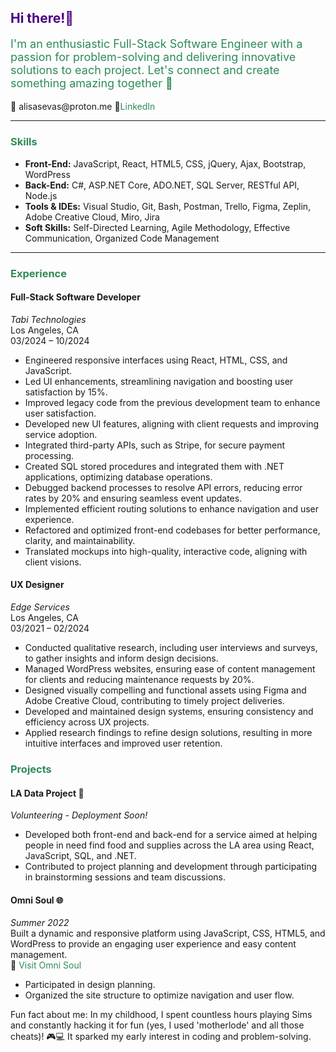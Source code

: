 <h2 style="color: #4b0082;">Hi there!👋</h2>

<p style="font-size: 18px; color: #2e8b57;">I'm an enthusiastic Full-Stack Software Engineer with a passion for problem-solving and delivering innovative solutions to each project. Let's connect and create something amazing together 🚀</p>

<p>📧 alisasevas@proton.me 🔗<a href="https://www.linkedin.com/alisasev" style="font-size: 14px; color: #2e8b57; text-decoration: none;" target="_blank">LinkedIn</a></p>

<hr>

<h3 style="color: #2e8b57;">Skills</h3>

<ul>
    <li><strong>Front-End:</strong> JavaScript, React, HTML5, CSS, jQuery, Ajax, Bootstrap, WordPress</li>
    <li><strong>Back-End:</strong> C#, ASP.NET Core, ADO.NET, SQL Server, RESTful API, Node.js</li>
    <li><strong>Tools & IDEs:</strong> Visual Studio, Git, Bash, Postman, Trello, Figma, Zeplin, Adobe Creative Cloud, Miro, Jira</li>
    <li><strong>Soft Skills:</strong> Self-Directed Learning, Agile Methodology, Effective Communication, Organized Code Management</li>
</ul>

<hr>

<h3 style="color: #2e8b57;">Experience</h3>

<h4>Full-Stack Software Developer</h4>
<p><em>Tabi Technologies</em><br>
Los Angeles, CA<br>
03/2024 – 10/2024</p>

<ul>
    <li>Engineered responsive interfaces using React, HTML, CSS, and JavaScript.</li>
    <li>Led UI enhancements, streamlining navigation and boosting user satisfaction by 15%.</li>
    <li>Improved legacy code from the previous development team to enhance user satisfaction.</li>
    <li>Developed new UI features, aligning with client requests and improving service adoption.</li>
    <li>Integrated third-party APIs, such as Stripe, for secure payment processing.</li>
    <li>Created SQL stored procedures and integrated them with .NET applications, optimizing database operations.</li>
    <li>Debugged backend processes to resolve API errors, reducing error rates by 20% and ensuring seamless event updates.</li>
    <li>Implemented efficient routing solutions to enhance navigation and user experience.</li>
    <li>Refactored and optimized front-end codebases for better performance, clarity, and maintainability.</li>
    <li>Translated mockups into high-quality, interactive code, aligning with client visions.</li>
</ul>

<h4>UX Designer</h4>
<p><em>Edge Services</em><br>
Los Angeles, CA<br>
03/2021 – 02/2024</p>

<ul>
    <li>Conducted qualitative research, including user interviews and surveys, to gather insights and inform design decisions.</li>
    <li>Managed WordPress websites, ensuring ease of content management for clients and reducing maintenance requests by 20%.</li>
    <li>Designed visually compelling and functional assets using Figma and Adobe Creative Cloud, contributing to timely project deliveries.</li>
    <li>Developed and maintained design systems, ensuring consistency and efficiency across UX projects.</li>
    <li>Applied research findings to refine design solutions, resulting in more intuitive interfaces and improved user retention.</li>
</ul>
<h3 style="color: #2e8b57;">Projects</h3> <h4>LA Data Project 🌟</h4> <p><em>Volunteering - Deployment Soon!</em><br> <ul> <li>Developed both front-end and back-end for a service aimed at helping people in need find food and supplies across the LA area using React, JavaScript, SQL, and .NET.</li> <li>Contributed to project planning and development through participating in brainstorming sessions and team discussions.</li> </ul> </p> <h4>Omni Soul 🌐</h4> <p><em>Summer 2022</em><br> Built a dynamic and responsive platform using JavaScript, CSS, HTML5, and WordPress to provide an engaging user experience and easy content management.<br> 🔗 <a href="https://www.omnisoul.co/" style="color: #2e8b57; text-decoration: none;" target="_blank">Visit Omni Soul</a><br> <ul> <li>Participated in design planning.</li> <li>Organized the site structure to optimize navigation and user flow.</li> </ul> </p>

<p>Fun fact about me: In my childhood, I spent countless hours playing Sims and constantly hacking it for fun (yes, I used 'motherlode' and all those cheats)! 🎮💻 It sparked my early interest in coding and problem-solving.</p>
